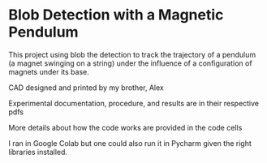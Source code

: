# Blob Detection with a Magnetic Pendulum

This project using blob the detection to track the trajectory of a pendulum (a magnet swinging on a string) under the influence of a configuration of magnets under its base. 

CAD designed and printed by my brother, Alex

Experimental documentation, procedure, and results are in their respective pdfs

More details about how the code works are provided in the code cells

I ran in Google Colab but one could also run it in Pycharm given the right libraries installed.
